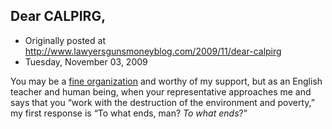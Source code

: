 ## Dear CALPIRG,

 * Originally posted at http://www.lawyersgunsmoneyblog.com/2009/11/dear-calpirg
 * Tuesday, November 03, 2009

You may be a [fine organization](http://www.calpirg.org/) and worthy of my support, but as an English teacher and human being, when your representative approaches me and says that you “work with the destruction of the environment and poverty,” my first response is “To what ends, man?  _To what ends_?”